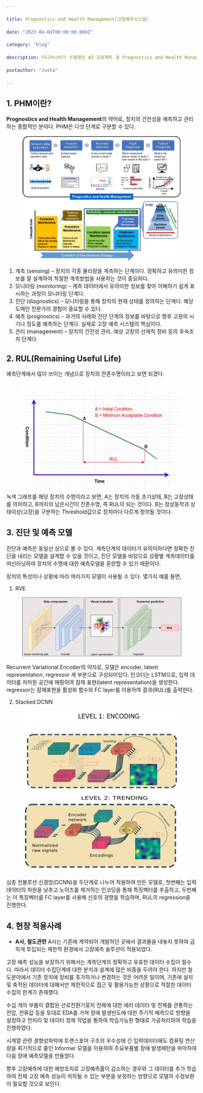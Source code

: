 ```yaml
---

title: Prognostics and Health Management(고장예측시스템)   

date: "2023-04-04T00:00:00.000Z"

category: "blog"

description: 미디어나비가 수행했던 AI 프로젝트 중 Prognostics and Health Management(고장예측시스템)에 대해 설명합니다. 

postauthor: "Justa"

---
```

## 1. PHM이란?

**Prognostics and Health Management**의 약어로, 장치의 건전성을 예측하고 관리하는 종합적인 분야다. PHM은 다섯 단계로 구분할 수 있다.

<figure>
<img src="./image01.jpg" alt="PHM(Prognostics and Health Management)"/>
<figcaption></figcaption>
</figure>

1) 계측 (sensing) – 장치의 각종 물리량을 계측하는 단계이다. 정확하고 유의미한 정보를 잘 설계하여 적절한 계측방법을 사용하는 것이 중요하다. 
2) 모니터링 (monitoring) – 계측 데이터에서 유의미한 정보를 찾아 이해하기 쉽게 표시하는 과정이 모니터링 단계다.
3) 진단 (diagnostics) – 모니터링을 통해 장치의 현재 상태를 정의하는 단계다. 해당 도메인 전문가의 경험이 중요할 수 있다.
4) 예측 (prognostics) – 과거의 사례와 진단 단계의 정보를 바탕으로 향후 고장의 시기나 정도를 예측하는 단계다. 실제로 고장 예측 시스템의 핵심이다.
5) 관리 (management) – 장치의 건전성 관리. 예상 고장의 선제적 정비 등의 후속조치 단계다.


  
## 2. RUL(Remaining Useful Life)

예측단계에서 많이 쓰이는 개념으로 장치의 잔존수명이라고 보면 되겠다.

<figure>
<img src="./image02.jpg" alt="RUL(Remaining Useful Life)"/>
<figcaption></figcaption>
</figure>

녹색 그래프를 해당 장치의 수명이라고 보면,
A는 장치의 가동 초기상태, B는 고장상태를 의미하고, B까지의 남은시간이 잔존수명, 즉 RUL이 되는 것이다.
B는 정상동작과 상태이상(고장)을 구분하는 Threshold값으로 장치마다 다르게 정의될 것이다.


## 3. 진단 및 예측 모델
진단과 예측은 동일선 상으로 볼 수 있다. 계측단계의 데이터가 유의미하다면 정확한 진단을 내리는 모델을 설계할 수 있을 것이고, 진단 모델을 바탕으로 상황별 계측데이터를 머신러닝하여 장치의 수명에 대한 예측모델을 훈련할 수 있기 때문이다.

장치의 특성이나 상황에 따라 여러가지 모델이 사용될 수 있다. 몇가지 예를 들면,
1) RVE 
<figure>
<img src="./image03.jpg" alt="RVE(Recurrent Variational Encoder)"/>
<figcaption></figcaption>
</figure>

Recurrent Variational Encoder의 약자로, 모델은 encoder, latent representation, regressor 세 부분으로 구성되어있다. 인코더는 LSTM으로, 입력 데이터를 저차원 공간에 매핑하여 잠재 표현(latent representation)을 생성한다. regressor는 잠재표현을 활성화 함수와 FC layer를 이용하여 결과(RUL)를 출력한다.

2) Stacked DCNN
<figure>
<img src="./image04.jpg" alt="Stacked DCNN"/>
<figcaption></figcaption>
</figure>

심층 컨볼루션 신경망(DCNN)을 두단계로 나누어 적용하여 만든 모델로, 첫번째는 입력 데이터의 차원을 낮추고 노이즈를 제거하는 인코딩을 통해 특징벡터를 추출하고, 두번째는 이 특징벡터를 FC layer를 사용해 신호의 경향을 학습하며, RUL의 regression을 진행한다.

## 4. 현장 적용사례
- **A사, 철도관련**
 A사는 기존에 계약되어 개발하던 곳에서 결과물을 내놓지 못하여 급하게 투입되는 제한적 환경에서 고장예측 솔루션이 적용되었다.

 고장 예측 성능을 보장하기 위해서는 계측단계의 정확하고 유효한 데이터 수집이 필수다. 따라서 데이터 수집단계에 대한 분석과 설계에 많은 비중을 두어야 한다. 하지만 철도분야에서 기존 장치에 장비를 추가하거나 변경하는 것은 어려운 일이며, 기존에 설치 및 축적된 데이터에 대해서만 제한적으로 접근 및 활용가능한 상황으로 적절한 데이터 수집의 한계가 존재했다.
 
 수십 개의 부품이 결합된 선로전환기뭉치 전체에 대한 에러 데이터 및 전체를 관통하는 전압, 전류값 등을 토대로 EDA를 거쳐 장애 발생빈도에 대한 주기적 예측으로 방향을 설정하고 전처리 및 데이터 정제 작업을 통하여 학습가능한 형태로 가공처리하여 학습을 진행하였다.

 시계열 관련 경향성파악에 트랜스포머 구조의 우수성에 긴 입력데이터에도 컴퓨팅 연산량을 획기적으로 줄인 Informer 모델을 이용하여 주요부품별 장애 발생패턴을 파악하여 다음 장애 예측모델을 만들었다.

 향후 고장예측에 대한 예방조치로 고장예측률이 감소하는 경우와 그 데이터를 추가 학습하여 전체 고장 예측 성능이 저하될 수 있는 부분을 보정하는 방향으로 모델의 수정보완이 필요할 것으로 보인다.
